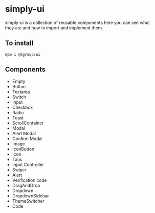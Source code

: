 # simply-ui

simply-ui is a collection of reusable components here you can see what they are and how to import and implement them.

## To install

`npm i @bgroup/ui`

## Components

- Empty
- Button
- Textarea
- Switch
- Input
- Checkbox
- Radio
- Toast
- ScrollContainer
- Modal
- Alert Modal
- Confirm Modal
- Image
- IconButton
- Icon
- Tabs
- Input Controller
- Swiper
- Alert
- Verification code
- DragAndDrop
- Dropdown
- DropdownSidebar
- ThemeSwitcher
- Code

